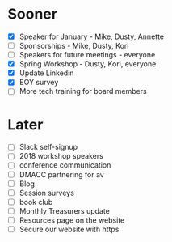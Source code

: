 # Sooner
- [X] Speaker for January  - Mike, Dusty, Annette
- [ ] Sponsorships - Mike, Dusty, Kori
- [ ] Speakers for future meetings - everyone
- [X] Spring Workshop - Dusty, Kori, everyone
- [X] Update Linkedin
- [X] EOY survey
- [ ] More tech training for board members

# Later
- [ ] Slack self-signup
- [ ] 2018 workshop speakers
- [ ] conference communication
- [ ] DMACC partnering for av
- [ ] Blog
- [ ] Session surveys
- [ ] book club
- [ ] Monthly Treasurers update
- [ ] Resources page on the website
- [ ] Secure our website with https
